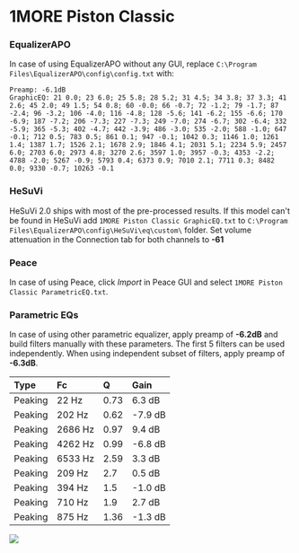 # 1MORE Piston Classic

### EqualizerAPO
In case of using EqualizerAPO without any GUI, replace `C:\Program Files\EqualizerAPO\config\config.txt`
with:
```
Preamp: -6.1dB
GraphicEQ: 21 0.0; 23 6.0; 25 5.8; 28 5.2; 31 4.5; 34 3.8; 37 3.3; 41 2.6; 45 2.0; 49 1.5; 54 0.8; 60 -0.0; 66 -0.7; 72 -1.2; 79 -1.7; 87 -2.4; 96 -3.2; 106 -4.0; 116 -4.8; 128 -5.6; 141 -6.2; 155 -6.6; 170 -6.9; 187 -7.2; 206 -7.3; 227 -7.3; 249 -7.0; 274 -6.7; 302 -6.4; 332 -5.9; 365 -5.3; 402 -4.7; 442 -3.9; 486 -3.0; 535 -2.0; 588 -1.0; 647 -0.1; 712 0.5; 783 0.5; 861 0.1; 947 -0.1; 1042 0.3; 1146 1.0; 1261 1.4; 1387 1.7; 1526 2.1; 1678 2.9; 1846 4.1; 2031 5.1; 2234 5.9; 2457 6.0; 2703 6.0; 2973 4.8; 3270 2.6; 3597 1.0; 3957 -0.3; 4353 -2.2; 4788 -2.0; 5267 -0.9; 5793 0.4; 6373 0.9; 7010 2.1; 7711 0.3; 8482 0.0; 9330 -0.7; 10263 -0.1
```

### HeSuVi
HeSuVi 2.0 ships with most of the pre-processed results. If this model can't be found in HeSuVi add
`1MORE Piston Classic GraphicEQ.txt` to `C:\Program Files\EqualizerAPO\config\HeSuVi\eq\custom\` folder.
Set volume attenuation in the Connection tab for both channels to **-61**

### Peace
In case of using Peace, click *Import* in Peace GUI and select `1MORE Piston Classic ParametricEQ.txt`.

### Parametric EQs
In case of using other parametric equalizer, apply preamp of **-6.2dB** and build filters manually
with these parameters. The first 5 filters can be used independently.
When using independent subset of filters, apply preamp of **-6.3dB**.

| Type    | Fc      |    Q | Gain    |
|:--------|:--------|:-----|:--------|
| Peaking | 22 Hz   | 0.73 | 6.3 dB  |
| Peaking | 202 Hz  | 0.62 | -7.9 dB |
| Peaking | 2686 Hz | 0.97 | 9.4 dB  |
| Peaking | 4262 Hz | 0.99 | -6.8 dB |
| Peaking | 6533 Hz | 2.59 | 3.3 dB  |
| Peaking | 209 Hz  | 2.7  | 0.5 dB  |
| Peaking | 394 Hz  | 1.5  | -1.0 dB |
| Peaking | 710 Hz  | 1.9  | 2.7 dB  |
| Peaking | 875 Hz  | 1.36 | -1.3 dB |

![](https://raw.githubusercontent.com/jaakkopasanen/AutoEq/master/results/rtings/sbaf-serious/1MORE%20Piston%20Classic/1MORE%20Piston%20Classic.png)